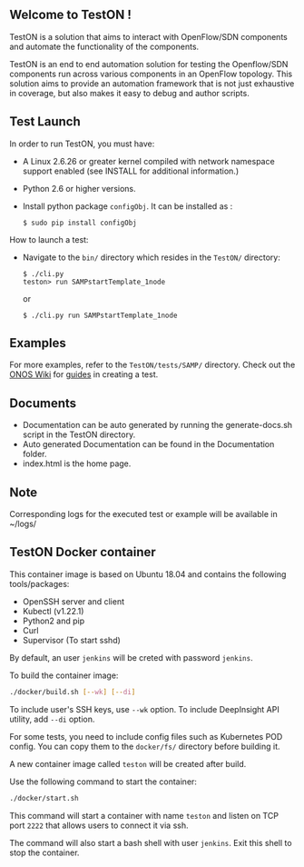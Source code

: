 Welcome to TestON !
-------------------
TestON is a solution that aims to interact with OpenFlow/SDN components and automate the functionality of the components.

TestON is an end to end automation solution for testing the Openflow/SDN components
run across various components in an OpenFlow topology. This solution
aims to provide an automation framework that is not just exhaustive in
coverage, but also makes it easy to debug and author scripts.

Test Launch
------------

In order to run TestON, you must have:

* A Linux 2.6.26 or greater kernel compiled with network namespace support
  enabled (see INSTALL for additional information.)

* Python 2.6 or higher versions.

* Install python package ``configObj``. It can be installed as :

     ```
     $ sudo pip install configObj
     ```

 How to launch a test:

 * Navigate to the ``bin/`` directory which
   resides in the ``TestON/`` directory:

    ```
    $ ./cli.py
    teston> run SAMPstartTemplate_1node
    ```

    or

    ```
    $ ./cli.py run SAMPstartTemplate_1node
    ```


Examples
--------
For more examples, refer to the ``TestON/tests/SAMP/`` directory.
Check out the [ONOS Wiki](https://wiki.onosproject.org/) for [guides](https://wiki.onosproject.org/display/ONOS/System+Testing+Guide) in creating a test.



Documents
---------
* Documentation can be auto generated by running the generate-docs.sh script in the TestON directory.
* Auto generated Documentation can be found in the Documentation folder.
* index.html is the home page.


 Note
-------
Corresponding logs for the executed test or example will be available in ~/logs/


TestON Docker container
----

This container image is based on Ubuntu 18.04 and contains the following tools/packages:

* OpenSSH server and client
* Kubectl (v1.22.1)
* Python2 and pip
* Curl
* Supervisor (To start sshd)

By default, an user `jenkins` will be creted with password `jenkins`.

To build the container image:

```bash
./docker/build.sh [--wk] [--di]
```

To include user's SSH keys, use `--wk` option.
To include DeepInsight API utility, add `--di` option.

For some tests, you need to include config files such as Kubernetes POD config.
You can copy them to the `docker/fs/` directory before building it.

A new container image called `teston` will be created after build.

Use the following command to start the container:

```bash
./docker/start.sh
```

This command will start a container with name `teston` and listen on TCP port `2222` that allows users to connect it via ssh.

The command will also start a bash shell with user `jenkins`. Exit this shell to stop the container.
